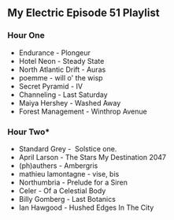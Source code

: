 ## My Electric Episode 51 Playlist

### Hour One

* Endurance - Plongeur
* Hotel Neon - Steady State
* North Atlantic Drift - Auras
* poemme - will o' the wisp
* Secret Pyramid - IV
* Channeling - Last Saturday
* Maiya Hershey - Washed Away
* Forest Management - Winthrop Avenue

### Hour Two*

* Standard Grey -  Solstice one.
* April Larson - The Stars My Destination 2047
* (ph)authers - Ambergris
* mathieu lamontagne - vise, bis
* Northumbria - Prelude for a Siren
* Celer - Of a Celestial Body
* Billy Gomberg - Last Botanics
* Ian Hawgood - Hushed Edges In The City